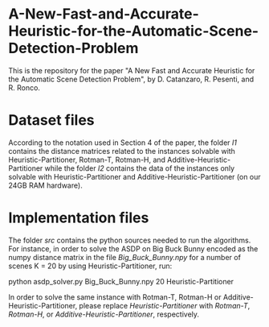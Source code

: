 # A-New-Fast-and-Accurate-Heuristic-for-the-Automatic-Scene-Detection-Problem


This is the repository for the paper "A New Fast and Accurate Heuristic for the Automatic Scene Detection Problem", by D. Catanzaro, R. Pesenti, and R. Ronco.<br>

<h1>Dataset files</h1>
According to the notation used in Section 4 of the paper, the folder <i>I1</i> contains the distance matrices related to the instances solvable with Heuristic-Partitioner, Rotman-T, Rotman-H, and Additive-Heuristic-Partitioner while the folder <i>I2</i> contains the data of the instances only solvable with Heuristic-Partitioner and Additive-Heuristic-Partitioner (on our 24GB RAM hardware).
<br>

<!-- Each instance *i* is associated with the two files *i.npy* and *i.txt*: the former contains the numpy encoding of the distance matrix associated to the video *i*, while the latter contains the ground-truth partition of *i*. Specifically, *i.txt* reports the last shot of each scene in the ground-truth partition in increasing order. -->


<h1>Implementation files</h1>

The folder *src* contains the python sources needed to run the algorithms. For instance, in order to solve the ASDP on Big Buck Bunny encoded as the numpy distance matrix in the file *Big_Buck_Bunny.npy* for a number of scenes K = 20 by using Heuristic-Partitioner, run:<br>

python asdp_solver.py Big_Buck_Bunny.npy 20 Heuristic-Partitioner

In order to solve the same instance with Rotman-T, Rotman-H or Additive-Heuristic-Partitioner, please replace *Heuristic-Partitioner* with *Rotman-T*, *Rotman-H*, or *Additive-Heuristic-Partitioner*, respectively.
